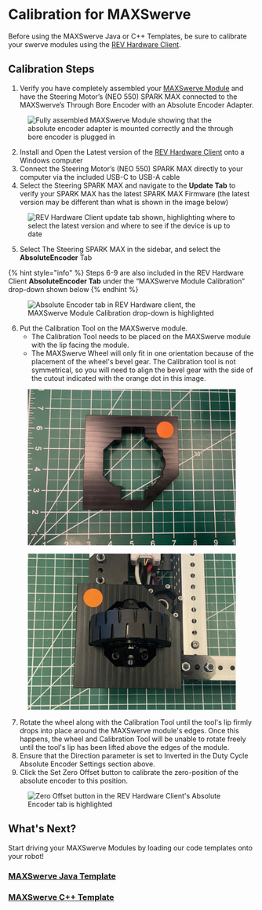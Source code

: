 # Calibration for MAXSwerve

Before using the MAXSwerve Java or C++ Templates, be sure to calibrate your swerve modules using the [REV Hardware Client](../rev-hardware-client/getting-started-with-the-rev-hardware-client/).

## Calibration Steps

1. Verify you have completely assembled your [MAXSwerve Module](https://docs.revrobotics.com/ion-build-system/build-guides/3in-maxswerve-module) and have the Steering Motor’s (NEO 550) SPARK MAX connected to the MAXSwerve’s Through Bore Encoder with an Absolute Encoder Adapter.

<figure><img src="../.gitbook/assets/maxswerve-complete.png" alt="Fully assembled MAXSwerve Module showing that the absolute encoder adapter is mounted correctly and the through bore encoder is plugged in"><figcaption></figcaption></figure>

2. Install and Open the Latest version of the [REV Hardware Client](../rev-hardware-client/getting-started-with-the-rev-hardware-client/) onto a Windows computer
3. Connect the Steering Motor’s (NEO 550) SPARK MAX directly to your computer via the included USB-C to USB-A cable
4. Select the Steering SPARK MAX and navigate to the **Update Tab** to verify your SPARK MAX has the latest SPARK MAX Firmware (the latest version may be different than what is shown in the image below)

<figure><img src="https://lh4.googleusercontent.com/MUbirXMsUD8MoGZrsHqigB7P83LyGZCaLCqtO3rgkR6jNGVKcGGPBIygUWXGcWOchbuCRB-pOiUwyOjTfY3dwY3LaVlHXScC9DrAu6fg98ddagtML7cIOqNeWt6uW0xRjZDWyosDVc_UK4QTRMAvSJI" alt="REV Hardware Client update tab shown, highlighting where to select the latest version and where to see if the device is up to date"><figcaption></figcaption></figure>

5. Select The Steering SPARK MAX in the sidebar, and select the **AbsoluteEncoder** Tab

{% hint style="info" %}
Steps 6-9 are also included in the REV Hardware Client **AbsoluteEncoder Tab** under the “MAXSwerve Module Calibration” drop-down shown below
{% endhint %}

<figure><img src="https://lh3.googleusercontent.com/EwJu7FuMugaAuTicd4ZKo4-L9JbvmPInU457ENXf8nUEqPirYGV9IK_uP8vwZu0nJaDPHjPePVESDZq8mpaG-SptwpV1lYFw5Gflv02Lbe4XWqIh2VK7T7POTmDAG4Nj76YNFO8yf25VQH3BJmC8K2Y" alt="Absolute Encoder tab in REV Hardware client, the MAXSwerve Module Calibration drop-down is highlighted"><figcaption></figcaption></figure>

6. Put the Calibration Tool on the MAXSwerve module.
   * The Calibration Tool needs to be placed on the MAXSwerve module with the lip facing the module.
   * The MAXSwerve Wheel will only fit in one orientation because of the placement of the wheel's bevel gear. The Calibration tool is not symmetrical, so you will need to align the bevel gear with the side of the cutout indicated with the orange dot in this image.&#x20;

<div>

<figure><img src="../.gitbook/assets/IMG_9306.jpg" alt="MAXSwerve Calibration tool with an orange dot indicating the side of the cutout that the bevel gear slots into. This part of the cutout is a more complex shape with more corners and curves than the other half of the cutout. "><figcaption></figcaption></figure>

 

<figure><img src="../.gitbook/assets/IMG_9307.jpg" alt="MAXSwerve Calibration tool correctly mounted to a MAXSwerve Module"><figcaption></figcaption></figure>

</div>

7. Rotate the wheel along with the Calibration Tool until the tool's lip firmly drops into place around the MAXSwerve module's edges. Once this happens, the wheel and Calibration Tool will be unable to rotate freely until the tool's lip has been lifted above the edges of the module.
8. Ensure that the Direction parameter is set to  Inverted in the Duty Cycle Absolute Encoder Settings section above.
9. Click the Set Zero Offset button to calibrate the zero-position of the absolute encoder to this position.

<figure><img src="https://lh6.googleusercontent.com/QF7oltPhOIbpDBacONpEnGPJ5y5vxUle8Fo_nvYOHcnJ3O1Zr7jcdPsV7vn_GoOmbVkN_eOuXVay-pOn-LYLQCZ8pR6bwsTOdatCYr0QqJWqzRbH4s2NAr2iYuAiNzbU-QAUKa_ZmJ2LDPD6WCy4Ucc" alt="Zero Offset button in the REV Hardware Client&#x27;s Absolute Encoder tab is highlighted"><figcaption></figcaption></figure>

## What's Next?

Start driving your MAXSwerve Modules by loading our code templates onto your robot!

### [MAXSwerve Java Template](https://github.com/REVrobotics/MAXSwerve-Java-Template)

### [MAXSwerve C++ Template](https://github.com/REVrobotics/MAXSwerve-Cpp-Template)
